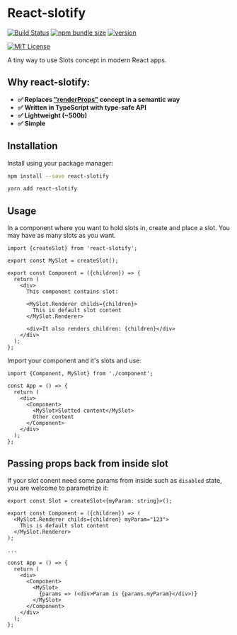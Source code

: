 # React-slotify

[![Build Status][build-badge]][build]
[![npm bundle size][npm-bundle-size]][build]
[![version][version-badge]][package]

[![MIT License][license-badge]][license]


A tiny way to use Slots concept in modern React apps.

## Why react-slotify:

- **✅ Replaces ["renderProps"](https://reactjs.org/docs/render-props.html) concept in a semantic way**
- **✅ Written in TypeScript with type-safe API**
- **✅ Lightweight (~500b)**
- **✅ Simple**

## Installation

Install using your package manager:

```bash
npm install --save react-slotify

yarn add react-slotify
```

## Usage

In a component where you want to hold slots in, create and place a slot. You may have as many slots as you want.
```tsx
import {createSlot} from 'react-slotify';

export const MySlot = createSlot();

export const Component = ({children}) => {
  return (
    <div>
      This component contains slot:
      
      <MySlot.Renderer childs={children}>
        This is default slot content
      </MySlot.Renderer>
      
      <div>It also renders children: {children}</div>
    </div>
  );
};
```

Import your component and it's slots and use:

```tsx
import {Component, MySlot} from './component';

const App = () => {
  return (
    <div>
      <Component>
        <MySlot>Slotted content</MySlot>
        Other content
      </Component>
    </div>
  );
};
```

## Passing props back from inside slot

If your slot conent need some params from inside such as `disabled` state, you are welcome to parametrize it:

```tsx
export const Slot = createSlot<{myParam: string}>();

export const Component = ({children}) => (
  <MySlot.Renderer childs={children} myParam="123">
    This is default slot content
  </MySlot.Renderer>
);

...

const App = () => {
  return (
    <div>
      <Component>
        <MySlot>
          {params => (<div>Param is {params.myParam}</div>)}
        </MySlot>
      </Component>
    </div>
  );
};
```

[build-badge]: https://github.com/andrey-skl/react-slotify/workflows/CI/badge.svg
[build]: https://github.com/andrey-skl/react-slotify/actions
[npm-bundle-size]: https://img.shields.io/bundlephobia/minzip/react-slotify?style=flat-square
[version-badge]: https://img.shields.io/npm/v/react-slotify.svg?style=flat-square
[package]: https://www.npmjs.com/package/react-slotify
[license-badge]: https://img.shields.io/npm/l/react-slotify.svg?style=flat-square
[license]: https://github.com/andrey-skl/react-slotify/blob/master/LICENSE